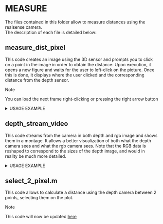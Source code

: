 # MEASURE
The files contained in this folder allow to measure distances using the realsense camera.  
The description of each file is detailed below: 

## measure_dist_pixel
This code creates an image using the 3D sensor and prompts you to click on a point in the image in order to obtain the distance. 
Upon execution, it opens a new figure and waits for the user to left-click on the picture. Once this is done, it displays where the user clicked and the corresponding distance from the depth sensor. 

> [!NOTE]
> You can load the next frame right-clicking or pressing the right arrow button

<details>

<summary>USAGE EXAMPLE</summary>

Upon executing the code: 
<div align="center">
    <img height="60%" width="60%" alt="Image from matlab" src="/../main/mahel/img/img1.png?raw=true">
</div>
As it can be seen in the previous picture, the camera detects the changes of depth depending on the point chosen. 
The following configuration was used:
<div align="center">
    <img height="60%" width="60%" alt="Realsense config" src="/../main/mahel/img/img2.JPEG?raw=true">
</div>

Example using a roud bin:
<div align="center">
    <img height="60%" width="60%" alt="Image from matlab" src="/../main/mahel/img/img3.png?raw=true">
</div>
The camera shows correctly the distance changing due to the round nature of the object.


</details>

## depth_stream_video
This code streams from the camera in both depth and rgb image and shows them in a montage. 
It allows a better visualization of both what the depth camera sees and what the rgb camera sees.
Note that the RGB data is reshaped to correspond to the sizes of the depth image, and would in reality be much more detailed.

<details>

<summary>USAGE EXAMPLE</summary>

Upon executing the code: 
<div align="center">
    <img height="60%" width="60%" alt="Image from matlab" src="/../main/mahel/img/img4.png?raw=true">
</div>
As it can be seen in the previous picture, the data from the RGB and depth sensor is shown in a montage. 
This is particularly useful to observe the difference of vision between the depth and rgb sensor. 

</details>


## select_2_pixel.m
This code allows to calculate a distance using the depth camera between 2 points, selecting them on the plot.

> [!NOTE]
> This code will now be updated [here](/../main/jan/select_2_pixels.m)
